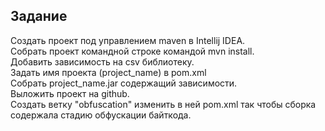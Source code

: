 ﻿Задание
----
Создать проект под управлением maven в Intellij IDEA.  
Собрать проект командной строке командой mvn install.  
Добавить зависимость на csv библиотеку.  
Задать имя проекта (project_name) в pom.xml  
Собрать project_name.jar содержащий зависимости.  
Выложить проект на github.  
Создать ветку "obfuscation" изменить в ней pom.xml так чтобы сборка содержала стадию обфускации байткода.
